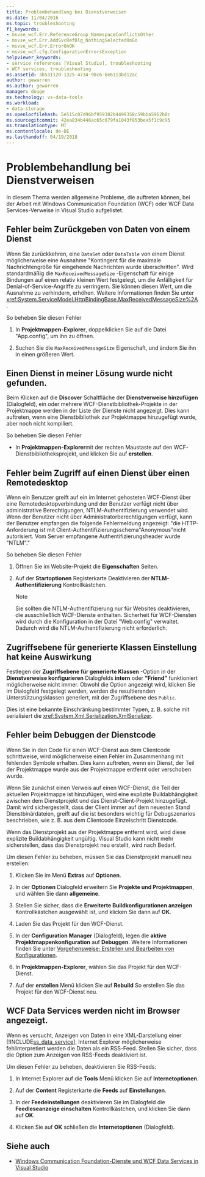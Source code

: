 ```yaml
---
title: Problembehandlung bei Dienstverweisen
ms.date: 11/04/2016
ms.topic: troubleshooting
f1_keywords:
- msvse_wcf.Err.ReferenceGroup_NamespaceConflictsOther
- msvse_wcf.Err.AddSvcRefDlg_NothingSelectedOnGo
- msvse_wcf.Err.ErrorOnOK
- msvse_wcf.cfg.ConfigurationErrorsException
helpviewer_keywords:
- service references [Visual Studio], troubleshooting
- WCF services, troubleshooting
ms.assetid: 3b531120-1325-4734-90c6-6e6113bd12ac
author: gewarren
ms.author: gewarren
manager: douge
ms.technology: vs-data-tools
ms.workload:
- data-storage
ms.openlocfilehash: 5e515c07d96bf959302b4499358c59bba5962b0c
ms.sourcegitcommit: 42ea834b446ac65c679fa1043f853bea5f1c9c95
ms.translationtype: MT
ms.contentlocale: de-DE
ms.lasthandoff: 04/19/2018
---
```

# <a name="troubleshoot-service-references"></a>Problembehandlung bei Dienstverweisen

In diesem Thema werden allgemeine Probleme, die auftreten können, bei der Arbeit mit Windows Communication Foundation (WCF) oder WCF Data Services-Verweise in Visual Studio aufgelistet.

## <a name="error-returning-data-from-a-service"></a>Fehler beim Zurückgeben von Daten von einem Dienst

Wenn Sie zurückkehren, eine `DataSet` oder `DataTable` von einem Dienst möglicherweise eine Ausnahme "Kontingent für die maximale Nachrichtengröße für eingehende Nachrichten wurde überschritten". Wird standardmäßig die `MaxReceivedMessageSize` -Eigenschaft für einige Bindungen auf einen relativ kleinen Wert festgelegt, um die Anfälligkeit für Denial-of-Service-Angriffe zu verringern. Sie können diesen Wert, um die Ausnahme zu verhindern, erhöhen. Weitere Informationen finden Sie unter <xref:System.ServiceModel.HttpBindingBase.MaxReceivedMessageSize%2A>.

So beheben Sie diesen Fehler

1.  In **Projektmappen-Explorer**, doppelklicken Sie auf die Datei "App.config", um ihn zu öffnen.

2.  Suchen Sie die `MaxReceivedMessageSize` Eigenschaft, und ändern Sie ihn in einen größeren Wert.

## <a name="cannot-find-a-service-in-my-solution"></a>Einen Dienst in meiner Lösung wurde nicht gefunden.

Beim Klicken auf die **Discover** Schaltfläche der **Dienstverweise hinzufügen** (Dialogfeld), ein oder mehrere WCF-Dienstbibliothek-Projekte in der Projektmappe werden in der Liste der Dienste nicht angezeigt. Dies kann auftreten, wenn eine Dienstbibliothek zur Projektmappe hinzugefügt wurde, aber noch nicht kompiliert.

So beheben Sie diesen Fehler

-   In **Projektmappen-Explorer**mit der rechten Maustaste auf den WCF-Dienstbibliotheksprojekt, und klicken Sie auf **erstellen**.

## <a name="error-accessing-a-service-over-a-remote-desktop"></a>Fehler beim Zugriff auf einen Dienst über einen Remotedesktop

Wenn ein Benutzer greift auf ein im Internet gehosteten WCF-Dienst über eine Remotedesktopverbindung und der Benutzer verfügt nicht über administrative Berechtigungen, NTLM-Authentifizierung verwendet wird. Wenn der Benutzer nicht über Administratorberechtigungen verfügt, kann der Benutzer empfangen die folgende Fehlermeldung angezeigt: "die HTTP-Anforderung ist mit Client-Authentifizierungsschema"Anonymous"nicht autorisiert. Vom Server empfangene Authentifizierungsheader wurde "NTLM"."

So beheben Sie diesen Fehler

1.  Öffnen Sie im Website-Projekt die **Eigenschaften** Seiten.

2.  Auf der **Startoptionen** Registerkarte Deaktivieren der **NTLM-Authentifizierung** Kontrollkästchen.

    > [!NOTE]
    > Sie sollten die NTLM-Authentifizierung nur für Websites deaktivieren, die ausschließlich WCF-Dienste enthalten. Sicherheit für WCF-Diensten wird durch die Konfiguration in der Datei "Web.config" verwaltet. Dadurch wird die NTLM-Authentifizierung nicht erforderlich.

## <a name="access-level-for-generated-classes-setting-has-no-effect"></a>Zugriffsebene für generierte Klassen Einstellung hat keine Auswirkung

Festlegen der **Zugriffsebene für generierte Klassen** -Option in der **Dienstverweise konfigurieren** Dialogfelds **intern** oder **"Friend"** funktioniert möglicherweise nicht immer. Obwohl die Option angezeigt wird, klicken Sie im Dialogfeld festgelegt werden, werden die resultierenden Unterstützungsklassen generiert, mit der Zugriffsebene des `Public`.

Dies ist eine bekannte Einschränkung bestimmter Typen, z. B. solche mit serialisiert die <xref:System.Xml.Serialization.XmlSerializer>.

## <a name="error-debugging-service-code"></a>Fehler beim Debuggen der Dienstcode

Wenn Sie in den Code für einen WCF-Dienst aus dem Clientcode schrittweise, wird möglicherweise einen Fehler im Zusammenhang mit fehlenden Symbole erhalten. Dies kann auftreten, wenn ein Dienst, der Teil der Projektmappe wurde aus der Projektmappe entfernt oder verschoben wurde.

Wenn Sie zunächst einen Verweis auf einen WCF-Dienst, die Teil der aktuellen Projektmappe ist hinzufügen, wird eine explizite Buildabhängigkeit zwischen dem Dienstprojekt und das Dienst-Client-Projekt hinzugefügt. Damit wird sichergestellt, dass der Client immer auf dem neuesten Stand Dienstbinärdateien, greift auf die ist besonders wichtig für Debugszenarios beschrieben, wie z. B. aus dem Clientcode Einzelschritt Dienstcode.

Wenn das Dienstprojekt aus der Projektmappe entfernt wird, wird diese explizite Buildabhängigkeit ungültig. Visual Studio kann nicht mehr sicherstellen, dass das Dienstprojekt neu erstellt, wird nach Bedarf.

Um diesen Fehler zu beheben, müssen Sie das Dienstprojekt manuell neu erstellen:

1.  Klicken Sie im Menü **Extras** auf **Optionen**.

2.  In der **Optionen** Dialogfeld erweitern Sie **Projekte und Projektmappen**, und wählen Sie dann **allgemeine**.

3.  Stellen Sie sicher, dass die **Erweiterte Buildkonfigurationen anzeigen** Kontrollkästchen ausgewählt ist, und klicken Sie dann auf **OK**.

4.  Laden Sie das Projekt für den WCF-Dienst.

5.  In der **Configuration Manager** (Dialogfeld), legen die **aktive Projektmappenkonfiguration** auf **Debuggen**. Weitere Informationen finden Sie unter [Vorgehensweise: Erstellen und Bearbeiten von Konfigurationen](../ide/how-to-create-and-edit-configurations.md).

6.  In **Projektmappen-Explorer**, wählen Sie das Projekt für den WCF-Dienst.

7.  Auf der **erstellen** Menü klicken Sie auf **Rebuild** So erstellen Sie das Projekt für den WCF-Dienst neu.

## <a name="wcf-data-services-do-not-display-in-the-browser"></a>WCF Data Services werden nicht im Browser angezeigt.

Wenn es versucht, Anzeigen von Daten in eine XML-Darstellung einer [!INCLUDE[ss_data_service](../data-tools/includes/ss_data_service_md.md)], Internet Explorer möglicherweise fehlinterpretiert werden die Daten als ein RSS-Feed. Stellen Sie sicher, dass die Option zum Anzeigen von RSS-Feeds deaktiviert ist.

Um diesen Fehler zu beheben, deaktivieren Sie RSS-Feeds:

1.  In Internet Explorer auf die **Tools** Menü klicken Sie auf **Internetoptionen**.

2.  Auf der **Content** Registerkarte die **Feeds** auf **Einstellungen**.

3.  In der **Feedeinstellungen** deaktivieren Sie im Dialogfeld die **Feedleseanzeige einschalten** Kontrollkästchen, und klicken Sie dann auf **OK**.

4.  Klicken Sie auf **OK** schließen die **Internetoptionen** (Dialogfeld).

## <a name="see-also"></a>Siehe auch

- [Windows Communication Foundation-Dienste und WCF Data Services in Visual Studio](../data-tools/windows-communication-foundation-services-and-wcf-data-services-in-visual-studio.md)